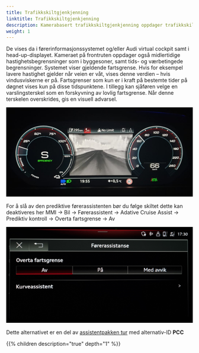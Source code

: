 ```yaml
---
title: Trafikkskiltgjenkjenning 
linktitle: Trafikkskiltgjenkjenning
description: Kamerabasert trafikkskiltgjenkjenning oppdager trafikkskilt som fartsgrenseskilt (inkludert digitale skilt), ingen passeringssoner, adgangsbegrensningsskilt og andre hjelpeskilt, og den viser dem til sjåføren i grafisk form.
weight: 1
---
```


De vises da i førerinformasjonssystemet og/eller Audi virtual cockpit samt i head-up-displayet. Kameraet på frontruten oppdager også midlertidige hastighetsbegrensninger som i byggesoner, samt tids- og værbetingede begrensninger. Systemet viser gjeldende fartsgrense. Hvis for eksempel lavere hastighet gjelder når veien er våt, vises denne verdien – hvis vindusviskerne er på. Fartsgrenser som kun er i kraft på bestemte tider på døgnet vises kun på disse tidspunktene. I tillegg kan sjåføren velge en varslingsterskel som en forskyvning av lovlig fartsgrense. Når denne terskelen overskrides, gis en visuell advarsel.

![Virtual cockpit](virtualcockpit.jpg "Trafikkskiltinformasjon i virtuell cockpit")

For å slå av den prediktive førerassistenten bør du følge skiltet dette kan deaktiveres her MMI -> Bil -> Førerassistent -> Adative Cruise Assist -> Prediktiv kontroll -> Overta fartsgrense -> Av

![Overta fartsgrense](speedovertakenb.jpg "Overta fartsgrense kan slås av")

Dette alternativet er en del av [assistentpakken tur](../../../optionguide/list/#assistentsystemer) med alternativ-ID **PCC**

{{% children description="true" depth="1" %}}

